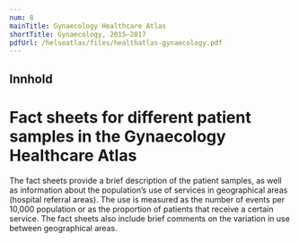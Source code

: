 ```yaml
---
num: 8
mainTitle: Gynaecology Healthcare Atlas
shortTitle: Gynaecology, 2015–2017
pdfUrl: /helseatlas/files/healthatlas-gynaecology.pdf
---
```


## Innhold

# Fact sheets for different patient samples in the Gynaecology Healthcare Atlas


The fact sheets provide a brief description of the patient samples, as well as information about the population’s use of services in geographical areas (hospital referral areas). The use is measured as the number of events per 10,000 population or as the proportion of patients that receive a certain service. The fact sheets also include brief comments on the variation in use between geographical areas.



 
